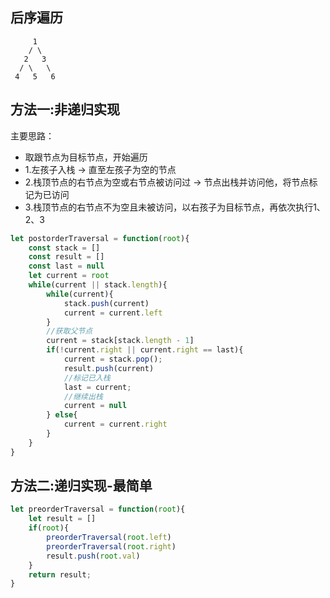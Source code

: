 ## 后序遍历
```
     1
    / \
   2   3
  / \   \
 4   5   6
```

## 方法一:非递归实现
主要思路：
* 取跟节点为目标节点，开始遍历
* 1.左孩子入栈 -> 直至左孩子为空的节点
* 2.栈顶节点的右节点为空或右节点被访问过 -> 节点出栈并访问他，将节点标记为已访问
* 3.栈顶节点的右节点不为空且未被访问，以右孩子为目标节点，再依次执行1、2、3

```js
let postorderTraversal = function(root){
    const stack = []
    const result = []
    const last = null
    let current = root
    while(current || stack.length){
        while(current){
            stack.push(current)
            current = current.left
        }
        //获取父节点
        current = stack[stack.length - 1]
        if(!current.right || current.right == last){
            current = stack.pop();
            result.push(current)
            //标记已入栈
            last = current;
            //继续出栈
            current = null
        } else{
            current = current.right
        }
    }
}
```

## 方法二:递归实现-最简单
```js
let preorderTraversal = function(root){
    let result = []
    if(root){
        preorderTraversal(root.left)
        preorderTraversal(root.right)
        result.push(root.val)
    }
    return result;
}
```

